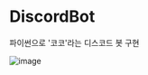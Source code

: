 # DiscordBot
파이썬으로 '코코'라는 디스코드 봇 구현

![image](https://github.com/user-attachments/assets/59fa3a19-65f8-4f1f-9950-0c048b8f65b4)

